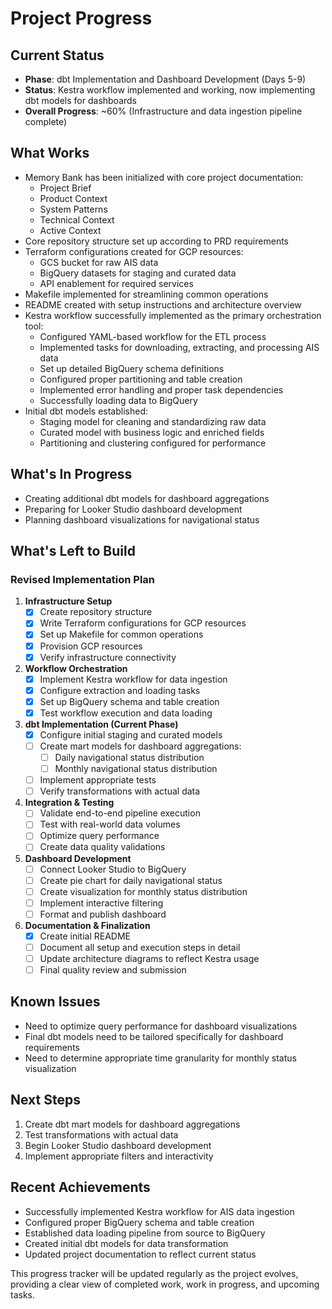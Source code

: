 # Project Progress

## Current Status
- **Phase**: dbt Implementation and Dashboard Development (Days 5-9)
- **Status**: Kestra workflow implemented and working, now implementing dbt models for dashboards
- **Overall Progress**: ~60% (Infrastructure and data ingestion pipeline complete)

## What Works
- Memory Bank has been initialized with core project documentation:
  - Project Brief
  - Product Context
  - System Patterns
  - Technical Context
  - Active Context
- Core repository structure set up according to PRD requirements
- Terraform configurations created for GCP resources:
  - GCS bucket for raw AIS data
  - BigQuery datasets for staging and curated data
  - API enablement for required services
- Makefile implemented for streamlining common operations
- README created with setup instructions and architecture overview
- Kestra workflow successfully implemented as the primary orchestration tool:
  - Configured YAML-based workflow for the ETL process
  - Implemented tasks for downloading, extracting, and processing AIS data
  - Set up detailed BigQuery schema definitions
  - Configured proper partitioning and table creation
  - Implemented error handling and proper task dependencies
  - Successfully loading data to BigQuery
- Initial dbt models established:
  - Staging model for cleaning and standardizing raw data
  - Curated model with business logic and enriched fields
  - Partitioning and clustering configured for performance

## What's In Progress
- Creating additional dbt models for dashboard aggregations
- Preparing for Looker Studio dashboard development
- Planning dashboard visualizations for navigational status

## What's Left to Build

### Revised Implementation Plan

1. **Infrastructure Setup**
   - [x] Create repository structure
   - [x] Write Terraform configurations for GCP resources
   - [x] Set up Makefile for common operations
   - [x] Provision GCP resources
   - [x] Verify infrastructure connectivity

2. **Workflow Orchestration**
   - [x] Implement Kestra workflow for data ingestion
   - [x] Configure extraction and loading tasks
   - [x] Set up BigQuery schema and table creation
   - [x] Test workflow execution and data loading

3. **dbt Implementation (Current Phase)**
   - [x] Configure initial staging and curated models
   - [ ] Create mart models for dashboard aggregations:
     - [ ] Daily navigational status distribution
     - [ ] Monthly navigational status distribution
   - [ ] Implement appropriate tests
   - [ ] Verify transformations with actual data

4. **Integration & Testing**
   - [ ] Validate end-to-end pipeline execution
   - [ ] Test with real-world data volumes
   - [ ] Optimize query performance
   - [ ] Create data quality validations

5. **Dashboard Development**
   - [ ] Connect Looker Studio to BigQuery
   - [ ] Create pie chart for daily navigational status
   - [ ] Create visualization for monthly status distribution
   - [ ] Implement interactive filtering
   - [ ] Format and publish dashboard

6. **Documentation & Finalization**
   - [x] Create initial README
   - [ ] Document all setup and execution steps in detail
   - [ ] Update architecture diagrams to reflect Kestra usage
   - [ ] Final quality review and submission

## Known Issues
- Need to optimize query performance for dashboard visualizations
- Final dbt models need to be tailored specifically for dashboard requirements
- Need to determine appropriate time granularity for monthly status visualization

## Next Steps
1. Create dbt mart models for dashboard aggregations
2. Test transformations with actual data
3. Begin Looker Studio dashboard development
4. Implement appropriate filters and interactivity

## Recent Achievements
- Successfully implemented Kestra workflow for AIS data ingestion
- Configured proper BigQuery schema and table creation
- Established data loading pipeline from source to BigQuery
- Created initial dbt models for data transformation
- Updated project documentation to reflect current status

This progress tracker will be updated regularly as the project evolves, providing a clear view of completed work, work in progress, and upcoming tasks.
